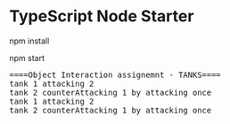 # TypeScript Node Starter

npm install

npm start

<pre>
====Object Interaction assignemnt - TANKS====
tank 1 attacking 2
tank 2 counterAttacking 1 by attacking once
tank 1 attacking 2
tank 2 counterAttacking 1 by attacking once
</pre>
